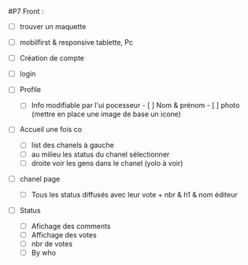#P7 Front :

- [ ] trouver un maquette
- [ ] mobilfirst & responsive tablette, Pc


- [ ] Création de compte
- [ ] login
- [ ] Profile
    - [ ] Info modifiable par l'ui pocesseur
          - [ ] Nom & prénom 
          - [ ] photo (mettre en place une image de base un icone)
- [ ] Accueil une fois co
    - [ ] list des chanels à gauche
    - [ ] au milieu les status du chanel sélectionner 
    - [ ] droite voir les gens dans le chanel (yolo à voir) 
- [ ] chanel page
    - [ ] Tous les status diffusés avec leur vote + nbr & h1 & nom éditeur 
- [ ] Status 
    - [ ] Afichage des comments
    - [ ] Affichage des votes 
    - [ ] nbr de votes 
    - [ ] By who
